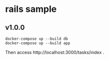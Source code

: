 # rails sample

## v1.0.0

```
docker-compose up --build db
docker-compose up --build app
```

Then access http://localhost:3000/tasks/index .
